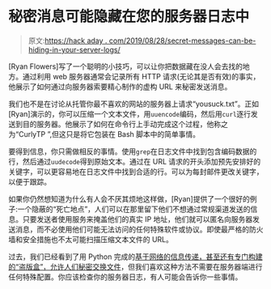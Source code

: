# 秘密消息可能隐藏在您的服务器日志中

> 原文:[https://hack aday . com/2019/08/28/secret-messages-can-be-hiding-in-your-server-logs/](https://hackaday.com/2019/08/28/secret-messages-could-be-hiding-in-your-server-logs/)

[Ryan Flowers]写了一个聪明的小技巧，可以让你把数据藏在没人会去找的地方。通过利用 web 服务器通常会记录所有 HTTP 请求(无论其是否有效)的事实，他展示了如何通过向服务器索要精心制作的虚构 URL 来秘密发送消息。

我们也不是在讨论从托管你最不喜欢的网站的服务器上请求“yousuck.txt”。正如[Ryan]演示的，你可以压缩一个文本文件，用`uuencode`编码，然后用`curl`逐行发送到目的服务器。他展示了如何在命令行上手动完成这个过程，他称之为“CurlyTP ”,但这只是将它包装在 Bash 脚本中的简单事情。

要得到信息，你只需做相反的事情。使用`grep`在日志文件中找到包含编码数据的行，然后通过`uudecode`得到原始文本。通过在 URL 请求的开头添加预先安排好的关键字，可以更容易地在日志文件中找到合适的行。可以为每封邮件更改关键字，以便于跟踪。

如果你仍然想知道为什么有人会不厌其烦地这样做，[Ryan]提供了一个很好的例子:一个隐蔽的“死亡地点”，人们可以在那里留下他们不想通过常规渠道发送的信息。只要发送者使用服务来掩盖他们的真实 IP 地址，他们就可以匿名向服务器发送消息，而不必使用他们可能无法访问的任何特殊软件或协议。即使最严格的防火墙和安全措施也不太可能扫描压缩文本文件的 URL。

过去，我们已经看到了用 Python 完成的[基于网络的信息传递，甚至还有](https://hackaday.com/2013/08/03/dead-drop-concept-inspired-by-ender-wiggin-family/)[专门构建的“盗版盒”，允许人们秘密交换文件](https://hackaday.com/2014/05/31/piratebox-for-all-your-wireless-dead-drop-needs/)，但我们喜欢这种方法不需要在服务器端进行任何特殊配置。你应该检查你的服务器日志，有人可能会告诉你一些事情。